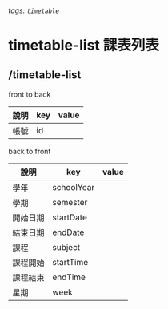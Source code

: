 ###### tags: `timetable`
# timetable-list 課表列表
## /timetable-list
front to back

| 說明 | key      | value |
| ---- | -------- | ----- |
| 帳號 | id       |       |


back to front

| 說明     | key        | value |
| -------- | ---------- | ----- |
| 學年     | schoolYear |       |
| 學期     | semester   |       |
| 開始日期 | startDate  |       |
| 結束日期 | endDate    |       |
| 課程     | subject    |       |
| 課程開始 | startTime  |       |
| 課程結束 | endTime    |       |
| 星期      | week    |       |